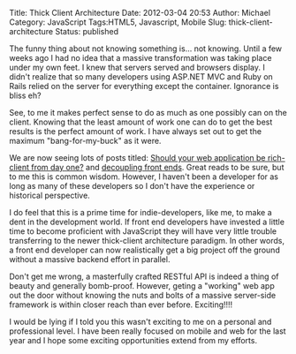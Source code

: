Title: Thick Client Architecture
Date: 2012-03-04 20:53
Author: Michael
Category: JavaScript 
Tags:HTML5, Javascript, Mobile
Slug: thick-client-architecture
Status: published

The funny thing about not knowing something is... not knowing. Until a
few weeks ago I had no idea that a massive transformation was taking
place under my own feet. I knew that servers served and browsers
display. I didn't realize that so many developers using ASP.NET MVC and
Ruby on Rails relied on the server for everything except the container.
Ignorance is bliss eh?

See, to me it makes perfect sense to do as much as one possibly can on
the client. Knowing that the least amount of work one can do to get the
best results is the perfect amount of work. I have always set out to get
the maximum "bang-for-my-buck" as it were.

We are now seeing lots of posts titled: [Should your web application be
rich-client from day
one?](http://fhwang.net/2012/03/05/Should-your-web-application-be-rich-client-from-day-one)
and [decoupling front
ends](http://eliperelman.com/blog/2012/03/03/decoupling-front-ends/).
Great reads to be sure, but to me this is common wisdom. However, I
haven't been a developer for as long as many of these developers so I
don't have the experience or historical perspective.

I do feel that this is a prime time for indie-developers, like me, to
make a dent in the development world. If front end developers have
invested a little time to become proficient with JavaScript they will
have very little trouble transferring to the newer thick-client
architecture paradigm. In other words, a front end developer can now
realistically get a big project off the ground without a massive backend
effort in parallel.

Don't get me wrong, a masterfully crafted RESTful API is indeed a thing
of beauty and generally bomb-proof. However, geting a "working" web app
out the door without knowing the nuts and bolts of a massive server-side
framework is within closer reach than ever before. Exciting!!!!

I would be lying if I told you this wasn't exciting to me on a personal
and professional level. I have been really focused on mobile and web for
the last year and I hope some exciting opportunities extend from my
efforts.
